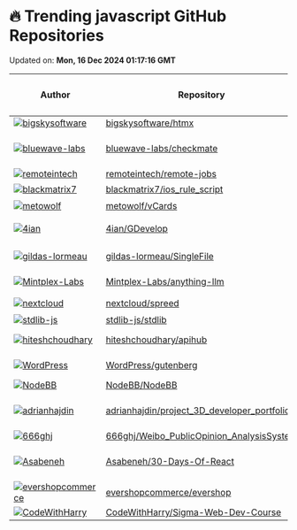 # 🔥 Trending javascript GitHub Repositories

Updated on: **Mon, 16 Dec 2024 01:17:16 GMT**

| Author | Repository | Description | Language | ⭐ Total Stars | 🌟 Stars Today |
|--------|------------|-------------|----------|----------------|----------------|
| [![bigskysoftware](https://avatars.githubusercontent.com/u/469183?s=40&v=4)](https://github.com/bigskysoftware) | [bigskysoftware/htmx](https://github.com/bigskysoftware/htmx) | </> htmx - high power tools for HTML | JavaScript | 38998 | 26 |
| [![bluewave-labs](https://avatars.githubusercontent.com/u/8007637?s=40&v=4)](https://github.com/bluewave-labs) | [bluewave-labs/checkmate](https://github.com/bluewave-labs/checkmate) | Checkmate is an open-source, self-hosted tool designed to track and monitor server hardware, uptime, response times, and incidents in real-time with beautiful visualizations. | JavaScript | 2393 | 120 |
| [![remoteintech](https://avatars.githubusercontent.com/u/52214?s=40&v=4)](https://github.com/remoteintech) | [remoteintech/remote-jobs](https://github.com/remoteintech/remote-jobs) | A list of semi to fully remote-friendly companies (jobs) in tech. | JavaScript | 30256 | 19 |
| [![blackmatrix7](https://avatars.githubusercontent.com/in/15368?s=40&v=4)](https://github.com/blackmatrix7) | [blackmatrix7/ios_rule_script](https://github.com/blackmatrix7/ios_rule_script) | 分流规则、重写写规则及脚本。 | JavaScript | 19031 | 14 |
| [![metowolf](https://avatars.githubusercontent.com/u/2666735?s=40&v=4)](https://github.com/metowolf) | [metowolf/vCards](https://github.com/metowolf/vCards) | 📡️ vCards 中国黄页 - 优化 iOS/Android 来电、信息界面体验 | JavaScript | 5430 | 47 |
| [![4ian](https://avatars.githubusercontent.com/u/1280130?s=40&v=4)](https://github.com/4ian) | [4ian/GDevelop](https://github.com/4ian/GDevelop) | 🎮 Open-source, cross-platform 2D/3D/multiplayer game engine designed for everyone. | JavaScript | 11909 | 21 |
| [![gildas-lormeau](https://avatars.githubusercontent.com/u/396787?s=40&v=4)](https://github.com/gildas-lormeau) | [gildas-lormeau/SingleFile](https://github.com/gildas-lormeau/SingleFile) | Web Extension for saving a faithful copy of a complete web page in a single HTML file | JavaScript | 15968 | 16 |
| [![Mintplex-Labs](https://avatars.githubusercontent.com/u/16845892?s=40&v=4)](https://github.com/Mintplex-Labs) | [Mintplex-Labs/anything-llm](https://github.com/Mintplex-Labs/anything-llm) | The all-in-one Desktop & Docker AI application with built-in RAG, AI agents, and more. | JavaScript | 28647 | 51 |
| [![nextcloud](https://avatars.githubusercontent.com/u/213943?s=40&v=4)](https://github.com/nextcloud) | [nextcloud/spreed](https://github.com/nextcloud/spreed) | 🗨️ Nextcloud Talk – chat, video & audio calls for Nextcloud | JavaScript | 1667 | 3 |
| [![stdlib-js](https://avatars.githubusercontent.com/u/2643044?s=40&v=4)](https://github.com/stdlib-js) | [stdlib-js/stdlib](https://github.com/stdlib-js/stdlib) | ✨ Standard library for JavaScript and Node.js. ✨ | JavaScript | 4695 | 5 |
| [![hiteshchoudhary](https://avatars.githubusercontent.com/u/62889697?s=40&v=4)](https://github.com/hiteshchoudhary) | [hiteshchoudhary/apihub](https://github.com/hiteshchoudhary/apihub) | Your own API Hub to learn and master API interaction. Ideal for frontend, mobile dev and backend developers. | JavaScript | 6992 | 8 |
| [![WordPress](https://avatars.githubusercontent.com/u/272444?s=40&v=4)](https://github.com/WordPress) | [WordPress/gutenberg](https://github.com/WordPress/gutenberg) | The Block Editor project for WordPress and beyond. Plugin is available from the official repository. | JavaScript | 10634 | 16 |
| [![NodeBB](https://avatars.githubusercontent.com/u/2583394?s=40&v=4)](https://github.com/NodeBB) | [NodeBB/NodeBB](https://github.com/NodeBB/NodeBB) | Node.js based forum software built for the modern web | JavaScript | 14269 | 6 |
| [![adrianhajdin](https://avatars.githubusercontent.com/u/24898559?s=40&v=4)](https://github.com/adrianhajdin) | [adrianhajdin/project_3D_developer_portfolio](https://github.com/adrianhajdin/project_3D_developer_portfolio) | The most impressive websites in the world use 3D graphics and animations to bring their content to life. Learn how to build your own ThreeJS 3D Developer Portfolio today! | JavaScript | 6222 | 9 |
| [![666ghj](https://avatars.githubusercontent.com/u/110395318?s=40&v=4)](https://github.com/666ghj) | [666ghj/Weibo_PublicOpinion_AnalysisSystem](https://github.com/666ghj/Weibo_PublicOpinion_AnalysisSystem) | An excellent Weibo public opinion analysis and prediction system. | JavaScript | 78 | 15 |
| [![Asabeneh](https://avatars.githubusercontent.com/u/9008063?s=40&v=4)](https://github.com/Asabeneh) | [Asabeneh/30-Days-Of-React](https://github.com/Asabeneh/30-Days-Of-React) | 30 Days of React challenge is a step by step guide to learn React in 30 days. These videos may help too: https://www.youtube.com/channel/UC7PNRuno1rzYPb1xLa4yktw | JavaScript | 26167 | 6 |
| [![evershopcommerce](https://avatars.githubusercontent.com/u/6950941?s=40&v=4)](https://github.com/evershopcommerce) | [evershopcommerce/evershop](https://github.com/evershopcommerce/evershop) | 🛍️ NodeJS E-commerce Platform | JavaScript | 4550 | 9 |
| [![CodeWithHarry](https://avatars.githubusercontent.com/u/48705673?s=40&v=4)](https://github.com/CodeWithHarry) | [CodeWithHarry/Sigma-Web-Dev-Course](https://github.com/CodeWithHarry/Sigma-Web-Dev-Course) | Source Code for Sigma Web Development Course | JavaScript | 6528 | 14 |
